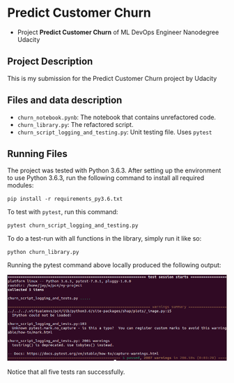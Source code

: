 # Predict Customer Churn

- Project **Predict Customer Churn** of ML DevOps Engineer Nanodegree Udacity

## Project Description
This is my submission for the Predict Customer Churn project by Udacity

## Files and data description

- `churn_notebook.pynb`: The notebook that contains unrefactored code.
- `churn_library.py`: The refactored script.
- `churn_script_logging_and_testing.py`: Unit testing file. Uses `pytest`

## Running Files

The project was tested with Python 3.6.3. After setting up the environment to use
Python 3.6.3, run the following command to install all required modules:

```
pip install -r requirements_py3.6.txt
```

To test with `pytest`, run this command:

```
pytest churn_script_logging_and_testing.py
```

To do a test-run with all functions in the library, simply run it like so:

```
python churn_library.py
```

Running the pytest command above locally produced the following output:

![output](successful_pytest_run.png)

Notice that all five tests ran successfully.
